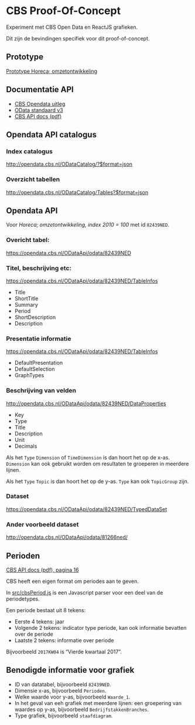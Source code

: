 # CBS Proof-Of-Concept

Experiment met CBS Open Data en ReactJS grafieken.

Dit zijn de bevindingen specifiek voor dit proof-of-concept. 


## Prototype

[Prototype Horeca; omzetontwikkeling](https://ondernemerspleinlab.github.io/cbs-poc/)


## Documentatie API

- [CBS Opendata uitleg](https://www.cbs.nl/nl-nl/onze-diensten/open-data/databank-cbs-statline-als-open-data)
- [OData standaard v3](http://www.odata.org/documentation/odata-version-3-0/)
- [CBS API docs (pdf)](https://www.cbs.nl/-/media/_pdf/2017/13/handleiding-cbs-open-data-services.pdf?la=nl-nl)


## Opendata API catalogus

### Index catalogus

http://opendata.cbs.nl/ODataCatalog/?$format=json


### Overzicht tabellen

http://opendata.cbs.nl/ODataCatalog/Tables?$format=json


## Opendata API

Voor *Horeca; omzetontwikkeling, index 2010 = 100* met id `82439NED`.


### Overicht tabel:

https://opendata.cbs.nl/ODataApi/odata/82439NED


### Titel, beschrijving etc:

https://opendata.cbs.nl/ODataApi/odata/82439NED/TableInfos

- Title
- ShortTitle
- Summary
- Period
- ShortDescription
- Description

### Presentatie informatie

https://opendata.cbs.nl/ODataApi/odata/82439NED/TableInfos

- DefaultPresentation
- DefaultSelection
- GraphTypes


### Beschrijving van velden

http://opendata.cbs.nl/ODataApi/odata/82439NED/DataProperties

- Key
- Type
- Title
- Description
- Unit
- Decimals

Als het `Type` `Dimension` of `TimeDimension` is dan hoort het op de x-as. `Dimension` kan ook gebruikt worden om resultaten te groeperen in meerdere lijnen.

Als het `Type` `Topic` is dan hoort het op de y-as. `Type` kan ook `TopicGroup` zijn.



### Dataset

https://opendata.cbs.nl/ODataApi/odata/82439NED/TypedDataSet


### Ander voorbeeld dataset

http://opendata.cbs.nl/ODataApi/odata/81266ned/


## Perioden

[CBS API docs (pdf), pagina 16](https://www.cbs.nl/-/media/_pdf/2017/13/handleiding-cbs-open-data-services.pdf?la=nl-nl)

CBS heeft een eigen format om periodes aan te geven.

In [src/cbsPeriod.js](src/cbsPeriod.js) is een Javascript parser voor een deel van de periodetypes.

Een periode bestaat uit 8 tekens:

- Eerste 4 tekens: jaar
- Volgende 2 tekens: indicator type periode, kan ook informatie bevatten over de periode
- Laatste 2 tekens: informatie over periode

Bijvoorbeeld `2017KW04` is “Vierde kwartaal 2017”.


## Benodigde informatie voor grafiek

- ID van datatabel, bijvoorbeeld `82439NED`.
- Dimensie x-as, bijvoorbeeld `Perioden`.
- Welke waarde voor y-as, bijvoorbeeld `Waarde_1`.
- In het geval van eeh grafiek met meerdere lijnen: een groepering van waardes op y-as, bijvoorbeeld `BedrijfstakkenBranches`.
- Type grafiek, bijvoorbeeld `staafdiagram`.
